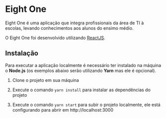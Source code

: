 # Eight One

Eight One é uma aplicação que integra profissionais da área de TI à escolas, levando conhecimentos aos alunos do ensimo médio.

O Eight One foi desenvolvido utilizando [ReactJS](https://reactjs.org).

## Instalação

Para executar a aplicação localmente é necessário ter instalado na máquina o **Node.js** (os exemplos abaixo serão utilizando **Yarn** mas ele é opcional).

1. Clone o projeto em sua máquina

2. Execute o comando `yarn install` para instalar as dependências do projeto

3. Execute o comando `yarn start` para subir o projeto localmente, ele está configurando para abrir em http://localhost:3000
